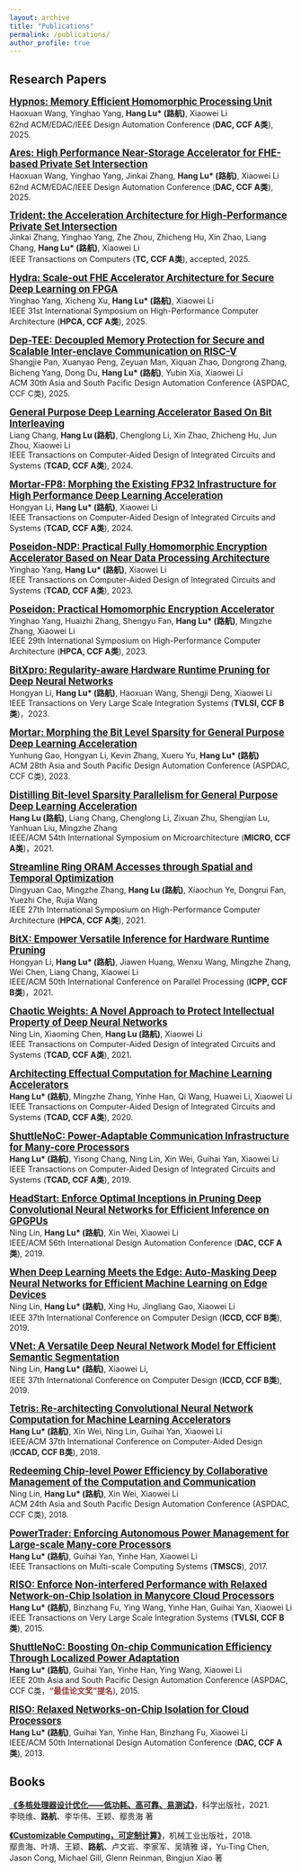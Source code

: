 ```yaml
---
layout: archive
title: "Publications"
permalink: /publications/
author_profile: true
---
```


## Research Papers

[<big>**Hypnos: Memory Efficient Homomorphic Processing Unit**</big>](/files/CR.pdf)<br>
Haoxuan Wang, Yinghao Yang, **Hang Lu\* (路航)**, Xiaowei Li<br>
62nd ACM/EDAC/IEEE Design Automation Conference (**DAC, CCF A类**), 2025.

[<big>**Ares: High Performance Near-Storage Accelerator for FHE-based Private Set Intersection**</big>](/files/CR.pdf)<br>
Haoxuan Wang, Yinghao Yang, Jinkai Zhang, **Hang Lu\* (路航)**, Xiaowei Li<br>
62nd ACM/EDAC/IEEE Design Automation Conference (**DAC, CCF A类**), 2025.

[<big>**Trident: the Acceleration Architecture for High-Performance Private Set Intersection**</big>](/files/Trident_TC2025.pdf)<br>
Jinkai Zhang, Yinghao Yang, Zhe Zhou, Zhicheng Hu, Xin Zhao, Liang Chang, **Hang Lu\* (路航)**, Xiaowei Li<br>
IEEE Transactions on Computers (**TC, CCF A类**), accepted, 2025.

[<big>**Hydra: Scale-out FHE Accelerator Architecture for Secure Deep Learning on FPGA**</big>](/files/Hydra_HPCA2025.pdf)<br>
Yinghao Yang, Xicheng Xu, **Hang Lu\* (路航)**, Xiaowei Li<br>
IEEE 31st International Symposium on High-Performance Computer Architecture (**HPCA, CCF A类**), 2025.

[<big>**Dep-TEE: Decoupled Memory Protection for Secure and Scalable Inter-enclave Communication on RISC-V**</big>](/files/DepTEE-ASPDAC2025.pdf)<br>
Shangjie Pan, Xuanyao Peng, Zeyuan Man, Xiquan Zhao, Dongrong Zhang, Bicheng Yang, Dong Du, **Hang Lu\* (路航)**, Yubin Xia, Xiaowei Li<br>
ACM 30th Asia and South Pacific Design Automation Conference (ASPDAC, CCF C类), 2025.

[<big>**General Purpose Deep Learning Accelerator Based On Bit Interleaving**</big>](/files/bitlet-TCAD24.pdf)<br>
Liang Chang, **Hang Lu (路航)**, Chenglong Li, Xin Zhao, Zhicheng Hu, Jun Zhou, Xiaowei Li<br>
IEEE Transactions on Computer-Aided Design of Integrated Circuits and Systems (**TCAD, CCF A类**), 2024.

[<big>**Mortar-FP8: Morphing the Existing FP32 Infrastructure for High Performance Deep Learning Acceleration**</big>](/files/Mortar-FP8-TCAD24.pdf)<br>
Hongyan Li, **Hang Lu\* (路航)**, Xiaowei Li<br>
IEEE Transactions on Computer-Aided Design of Integrated Circuits and Systems (**TCAD, CCF A类**), 2024.

[<big>**Poseidon-NDP: Practical Fully Homomorphic Encryption Accelerator Based on Near Data Processing Architecture**</big>](/files/Poseidon-NDP-TCAD2023.pdf)<br>
Yinghao Yang, **Hang Lu\* (路航)**, Xiaowei Li<br>
IEEE Transactions on Computer-Aided Design of Integrated Circuits and Systems (**TCAD, CCF A类**), 2023.

[<big>**Poseidon: Practical Homomorphic Encryption Accelerator**</big>](/files/Poseidon-HPCA2023.pdf)<br>
Yinghao Yang, Huaizhi Zhang, Shengyu Fan, **Hang Lu\* (路航)**, Mingzhe Zhang, Xiaowei Li<br>
IEEE 29th International Symposium on High-Performance Computer Architecture (**HPCA, CCF A类**), 2023.

[<big>**BitXpro: Regularity-aware Hardware Runtime Pruning for Deep Neural Networks**</big>](/files/BitXpro-TVLSI23.pdf)<br>
Hongyan Li, **Hang Lu\* (路航)**, Haoxuan Wang, Shengji Deng, Xiaowei Li<br>
IEEE Transactions on Very Large Scale Integration Systems (**TVLSI, CCF B类**)，2023.

[<big>**Mortar: Morphing the Bit Level Sparsity for General Purpose Deep Learning Acceleration**</big>](/files/MORTAR-ASPDAC23.pdf)<br>
Yunhung Gao, Hongyan Li, Kevin Zhang, Xueru Yu, **Hang Lu\* (路航)**<br>
ACM 28th Asia and South Pacific Design Automation Conference (ASPDAC, CCF C类), 2023.

[<big>**Distilling Bit-level Sparsity Parallelism for General Purpose Deep Learning Acceleration**</big>](/files/bitlet-MICRO21.pdf)<br>
**Hang Lu (路航)**, Liang Chang, Chenglong Li, Zixuan Zhu, Shengjian Lu, Yanhuan Liu, Mingzhe Zhang<br>
IEEE/ACM 54th International Symposium on Microarchitecture (**MICRO, CCF A类**)，2021.

[<big>**Streamline Ring ORAM Accesses through Spatial and Temporal Optimization**</big>](/files/Streamline-Ring-HPCA21.pdf)<br>
Dingyuan Cao, Mingzhe Zhang, **Hang Lu (路航)**, Xiaochun Ye, Dongrui Fan, Yuezhi Che, Rujia Wang<br>
IEEE 27th International Symposium on High-Performance Computer Architecture (**HPCA, CCF A类**), 2021.

[<big>**BitX: Empower Versatile Inference for Hardware Runtime Pruning**</big>](/files/bitX-ICPP21.pdf)<br>
Hongyan Li, **Hang Lu\* (路航)**, Jiawen Huang, Wenxu Wang, Mingzhe Zhang, Wei Chen, Liang Chang, Xiaowei Li<br>
IEEE/ACM 50th International Conference on Parallel Processing (**ICPP, CCF B类**)，2021.

[<big>**Chaotic Weights: A Novel Approach to Protect Intellectual Property of Deep Neural Networks**</big>](/files/chaotic-TCAD.pdf)<br>
Ning Lin, Xiaoming Chen, **Hang Lu (路航)**, Xiaowei Li<br>
IEEE Transactions on Computer-Aided Design of Integrated Circuits and Systems (**TCAD, CCF A类**), 2021.

[<big>**Architecting Effectual Computation for Machine Learning Accelerators**</big>](/files/TETRIS-TCAD.pdf)<br>
**Hang Lu\* (路航)**, Mingzhe Zhang, Yinhe Han, Qi Wang, Huawei Li, Xiaowei Li<br>
 IEEE Transactions on Computer-Aided Design of Integrated Circuits and Systems (**TCAD, CCF A类**), 2020.

[<big>**ShuttleNoC: Power-Adaptable Communication Infrastructure for Many-core Processors**</big>](/files/SHUTTLENOC-TCAD.pdf)<br>
**Hang Lu\* (路航)**, Yisong Chang, Ning Lin, Xin Wei, Guihai Yan, Xiaowei Li<br>
IEEE Transactions on Computer-Aided Design of Integrated Circuits and Systems (**TCAD, CCF A类**), 2019.

[<big>**HeadStart: Enforce Optimal Inceptions in Pruning Deep Convolutional Neural Networks for Efficient Inference on GPGPUs**</big>](/files/headstart-DAC19.pdf)<br>
Ning Lin, **Hang Lu\* (路航)**, Xin Wei, Xiaowei Li<br>
IEEE/ACM 56th International Design Automation Conference (**DAC, CCF A类**), 2019.

[<big>**When Deep Learning Meets the Edge: Auto-Masking Deep Neural Networks for Efficient Machine Learning on Edge Devices**</big>](/files/AUTO-MASK-ICCD19.pdf)<br>
Ning Lin, **Hang Lu\* (路航)**, Xing Hu, Jingliang Gao, Xiaowei Li<br>
IEEE 37th International Conference on Computer Design (**ICCD, CCF B类**), 2019.

[<big>**VNet: A Versatile Deep Neural Network Model for Efficient Semantic Segmentation**</big>](/files/VNet-short-ICCD19.pdf)<br>
Ning Lin, **Hang Lu\* (路航)**, Xiaowei Li,<br>
IEEE 37th International Conference on Computer Design (**ICCD, CCF B类**), 2019.

[<big>**Tetris: Re-architecting Convolutional Neural Network Computation for Machine Learning Accelerators**</big>](/files/tetris-ICCAD18.pdf)<br>
**Hang Lu\* (路航)**, Xin Wei, Ning Lin, Guihai Yan, Xiaowei Li<br>
IEEE/ACM 37th International Conference on Computer-Aided Design (**ICCAD, CCF B类**), 2018.

[<big>**Redeeming Chip-level Power Efficiency by Collaborative Management of the Computation and Communication**</big>](/files/cocom-ASPDAC19.pdf)<br>
Ning Lin, **Hang Lu\* (路航)**, Xin Wei, Xiaowei Li<br>
ACM 24th Asia and South Pacific Design Automation Conference (ASPDAC, CCF C类), 2018.

[<big>**PowerTrader: Enforcing Autonomous Power Management for Large-scale Many-core Processors**</big>](/files/powertrader-TMSCS.pdf)<br>
**Hang Lu\* (路航)**, Guihai Yan, Yinhe Han, Xiaowei Li<br>
IEEE Transactions on Multi-scale Computing Systems (**TMSCS**), 2017.

[<big>**RISO: Enforce Non-interfered Performance with Relaxed Network-on-Chip Isolation in Manycore Cloud Processors**</big>](/files/RISO-TVLSI15.pdf)<br>
**Hang Lu\* (路航)**, Binzhang Fu, Ying Wang, Yinhe Han, Guihai Yan, Xiaowei Li<br>
IEEE Transactions on Very Large Scale Integration Systems (**TVLSI, CCF B类**), 2015.

[<big>**ShuttleNoC: Boosting On-chip Communication Efficiency Through Localized Power Adaptation**</big>](/files/shuttlenoc_ASPDAC15.pdf)<br>
**Hang Lu\* (路航)**, Guihai Yan, Yinhe Han, Ying Wang, Xiaowei Li<br>
IEEE 20th Asia and South Pacific Design Automation Conference (ASPDAC, CCF C类，<span style="color:#953734;">**“最佳论文奖”提名**</span>), 2015.

[<big>**RISO: Relaxed Networks-on-Chip Isolation for Cloud Processors**</big>](/files/RISO-DAC13.pdf)<br>
**Hang Lu\* (路航)**, Guihai Yan, Yinhe Han, Binzhang Fu, Xiaowei Li<br>
IEEE/ACM 50th International Design Automation Conference (**DAC, CCF A类**), 2013.

<!--
## Patents

**Allocating threads on a non-rectangular area on a NoC based on predicted traffic of a smallest rectangular area，国际发明专利**，授权国家：美国US9965335B2<br>
**路航**，付斌章，韩银和，李晓维

**Task allocation method, task allocation apparatus, and network-on-chip，国际发明专利**，授权国家：日本JP6094005B2，韩国KR101729596B1，中国CN104156267B<br>
**路航**，付斌章，韩银和，李晓维

**一种权重捏合的卷积神经网络计算方法与系统**，中国，201811214323.5<br>
李晓维，魏鑫，**路航**

**一种卷积神经网络加速器的拆分累加器**，中国，201811214639.4<br>
李晓维，魏鑫，**路航**，

**权重捏合神经网络加速器架构设计**，中国，201811214310.8<br>
李晓维，魏鑫，**路航**
-->
## Books

[**《多核处理器设计优化——低功耗、高可靠、易测试》**](https://item.jd.com/10041688084122.html)，科学出版社，2021.<br>
李晓维、**路航**、李华伟、王颖、鄢贵海 著

[**《Customizable Computing，可定制计算》**](https://item.jd.com/12388764.html)，机械工业出版社，2018.<br>
鄢贵海、叶靖、王颖、**路航**、卢文岩、李家军、吴靖雅 译，Yu-Ting Chen, Jason Cong, Michael Gill, Glenn Reinman, Bingjun Xiao 著
